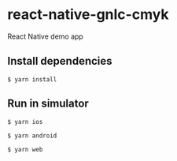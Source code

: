 # react-native-gnlc-cmyk

React Native demo app

## Install dependencies

```
$ yarn install
```

## Run in simulator

```
$ yarn ios

$ yarn android

$ yarn web
```
